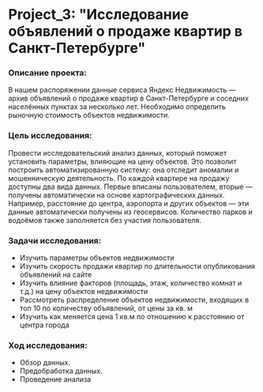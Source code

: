 # Project_3: "Исследование объявлений о продаже квартир в Санкт-Петербурге"

### Описание проекта:
В нашем распоряжении данные сервиса Яндекс Недвижимость — архив объявлений о продаже квартир в Санкт-Петербурге и соседних населённых пунктах за несколько лет. Необходимо определить рыночную стоимость объектов недвижимости. 

### Цель исследования: 
Провести исследовательский анализ данных, который поможет установить параметры, влияющие на цену объектов. Это позволит построить автоматизированную систему: она отследит аномалии и мошенническую деятельность. 
По каждой квартире на продажу доступны два вида данных. Первые вписаны пользователем, вторые — получены автоматически на основе картографических данных. Например, расстояние до центра, аэропорта и других объектов — эти данные автоматически получены из геосервисов. Количество парков и водоёмов также заполняется без участия пользователя. 

### Задачи исследования:
* Изучить параметры объектов недвижимости
* Изучить скорость продажи квартир по длительности опубликования объявлений на сайте
* Изучить влияние факторов (площадь, этаж, количество комнат и т.д.) на цену объектов недвижимости
* Рассмотреть распределение объектов недвижимости, входящих в топ 10 по количеству объявлений, от цены за кв. м
* Изучить как меняется цена 1 кв.м по отношению к расстоянию от центра города

### Ход исследования:
* Обзор данных.
* Предобработка данных.
* Проведение анализа
